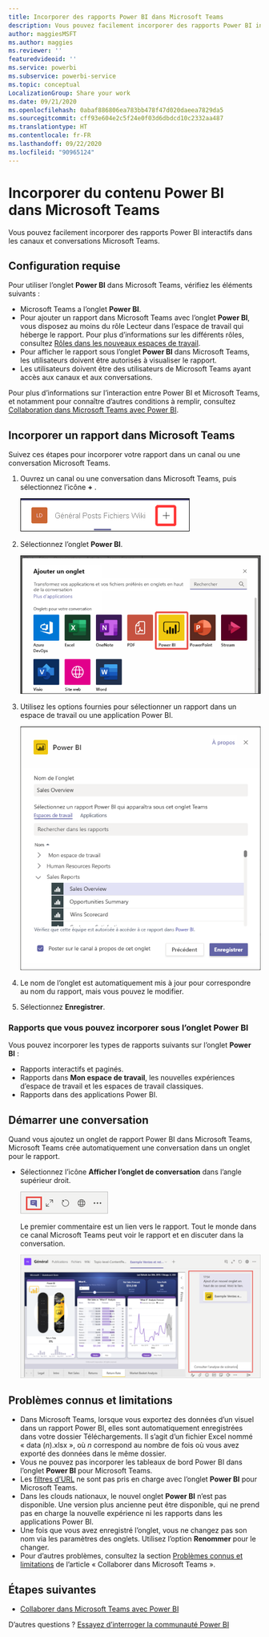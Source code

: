 ```yaml
---
title: Incorporer des rapports Power BI dans Microsoft Teams
description: Vous pouvez facilement incorporer des rapports Power BI interactifs dans les canaux et conversations Microsoft Teams. .
author: maggiesMSFT
ms.author: maggies
ms.reviewer: ''
featuredvideoid: ''
ms.service: powerbi
ms.subservice: powerbi-service
ms.topic: conceptual
LocalizationGroup: Share your work
ms.date: 09/21/2020
ms.openlocfilehash: 0abaf886806ea783bb478f47d020daeea7829da5
ms.sourcegitcommit: cff93e604e2c5f24e0f03d6dbdcd10c2332aa487
ms.translationtype: HT
ms.contentlocale: fr-FR
ms.lasthandoff: 09/22/2020
ms.locfileid: "90965124"
---
```

# <a name="embed-power-bi-content-in-microsoft-teams"></a>Incorporer du contenu Power BI dans Microsoft Teams

Vous pouvez facilement incorporer des rapports Power BI interactifs dans les canaux et conversations Microsoft Teams. 

## <a name="requirements"></a>Configuration requise

Pour utiliser l’onglet **Power BI** dans Microsoft Teams, vérifiez les éléments suivants :

- Microsoft Teams a l’onglet **Power BI**.
- Pour ajouter un rapport dans Microsoft Teams avec l’onglet **Power BI**, vous disposez au moins du rôle Lecteur dans l’espace de travail qui héberge le rapport. Pour plus d’informations sur les différents rôles, consultez [Rôles dans les nouveaux espaces de travail](service-new-workspaces.md#roles-in-the-new-workspaces).
- Pour afficher le rapport sous l’onglet **Power BI** dans Microsoft Teams, les utilisateurs doivent être autorisés à visualiser le rapport.
- Les utilisateurs doivent être des utilisateurs de Microsoft Teams ayant accès aux canaux et aux conversations.

Pour plus d’informations sur l’interaction entre Power BI et Microsoft Teams, et notamment pour connaître d’autres conditions à remplir, consultez [Collaboration dans Microsoft Teams avec Power BI](service-embed-report-microsoft-teams.md).

## <a name="embed-a-report-in-microsoft-teams"></a>Incorporer un rapport dans Microsoft Teams

Suivez ces étapes pour incorporer votre rapport dans un canal ou une conversation Microsoft Teams.

1. Ouvrez un canal ou une conversation dans Microsoft Teams, puis sélectionnez l’icône **+** .

    ![Capture d’écran de l’ajout d’un onglet à un canal ou à une conversation](media/service-embed-report-microsoft-teams/service-embed-report-microsoft-teams-add.png)

1. Sélectionnez l’onglet **Power BI**.

    ![Capture d’écran de la liste d’onglets Microsoft Teams avec mise en évidence de Power BI](media/service-embed-report-microsoft-teams/service-embed-report-microsoft-teams-tab.png)

1. Utilisez les options fournies pour sélectionner un rapport dans un espace de travail ou une application Power BI.

    ![Capture d’écran de l’onglet Power BI pour les paramètres Microsoft Teams](media/service-embed-report-microsoft-teams/service-embed-report-microsoft-teams-tab-settings.png)

1. Le nom de l’onglet est automatiquement mis à jour pour correspondre au nom du rapport, mais vous pouvez le modifier.

1. Sélectionnez **Enregistrer**.

### <a name="reports-you-can-embed-on-the-power-bi-tab"></a>Rapports que vous pouvez incorporer sous l’onglet Power BI

Vous pouvez incorporer les types de rapports suivants sur l’onglet **Power BI** :

- Rapports interactifs et paginés.
- Rapports dans **Mon espace de travail**, les nouvelles expériences d’espace de travail et les espaces de travail classiques.
- Rapports dans des applications Power BI.

## <a name="start-a-conversation"></a>Démarrer une conversation

Quand vous ajoutez un onglet de rapport Power BI dans Microsoft Teams, Microsoft Teams crée automatiquement une conversation dans un onglet pour le rapport.

- Sélectionnez l’icône **Afficher l’onglet de conversation** dans l’angle supérieur droit.

    ![Capture d’écran de l’icône Afficher l’onglet de conversation](media/service-embed-report-microsoft-teams/power-bi-teams-conversation-icon.png)

    Le premier commentaire est un lien vers le rapport. Tout le monde dans ce canal Microsoft Teams peut voir le rapport et en discuter dans la conversation.

    ![Capture d’écran de la conversation dans un onglet.](media/service-embed-report-microsoft-teams/power-bi-teams-conversation-tab.png)

## <a name="known-issues-and-limitations"></a>Problèmes connus et limitations

- Dans Microsoft Teams, lorsque vous exportez des données d’un visuel dans un rapport Power BI, elles sont automatiquement enregistrées dans votre dossier Téléchargements. Il s’agit d’un fichier Excel nommé « data (*n*).xlsx », où *n* correspond au nombre de fois où vous avez exporté des données dans le même dossier.
- Vous ne pouvez pas incorporer les tableaux de bord Power BI dans l’onglet **Power BI** pour Microsoft Teams.
- Les [filtres d’URL](service-url-filters.md) ne sont pas pris en charge avec l’onglet **Power BI** pour Microsoft Teams.
- Dans les clouds nationaux, le nouvel onglet **Power BI** n’est pas disponible. Une version plus ancienne peut être disponible, qui ne prend pas en charge la nouvelle expérience ni les rapports dans les applications Power BI.
- Une fois que vous avez enregistré l’onglet, vous ne changez pas son nom via les paramètres des onglets. Utilisez l’option **Renommer** pour le changer.
- Pour d’autres problèmes, consultez la section [Problèmes connus et limitations](service-collaborate-microsoft-teams.md#known-issues-and-limitations) de l’article « Collaborer dans Microsoft Teams ».

## <a name="next-steps"></a>Étapes suivantes

- [Collaborer dans Microsoft Teams avec Power BI](service-collaborate-microsoft-teams.md)

D’autres questions ? [Essayez d’interroger la communauté Power BI](https://community.powerbi.com/)
